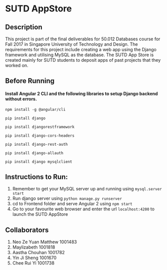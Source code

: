 # SUTD AppStore

## Description
This project is part of the final deliverables for 50.012 Databases course for Fall 2017 in Singapore University of Technology and Design. The requirements for this project include creating a web app using the Django framework and utilising MySQL as the database. The SUTD App Store is created mainly for SUTD students to deposit apps of past projects that they worked on.

## Before Running
#### Install Angular 2 CLI and the following libraries to setup Django backend without errors. 
```
npm install -g @angular/cli 
```
```
pip install django
```
```
pip install djangorestframework
```
```
pip install django-cors-headers
```
```
pip install django-rest-auth
```
```
pip install django-allauth
```
```
pip install django mysqlclient
```

## Instructions to Run:
1. Remember to get your MySQL server up and running using `mysql.server start`
2. Run django server using `python manage.py runserver`
3. cd to Frontend folder and serve Angular 2 using `npm start`
4. Go to your favourite web browser and enter the url `localhost:4200` to launch the SUTD AppStore

## Collaborators
1. Neo Ze Yuan Matthew 1001483
2. Maylizabeth 1001818 
3. Aastha Chouhan 1001782
4. Yin Ji Sheng 1001670
5. Chee Rui Yi 1001738

